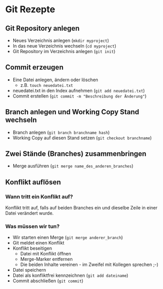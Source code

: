 # Git Rezepte

## Git Repository anlegen

- Neues Verzeichnis anlegen (`mkdir myproject`)
- In das neue Verzeichnis wechseln (`cd myproject`)
- Git Repository im Verzeichnis anlegen (`git init`)

## Commit erzeugen

- Eine Datei anlegen, ändern oder löschen
  - z.B. `touch neuedatei.txt`
- neuedatei.txt in den Index aufnehmen (`git add neuedatei.txt`)
- Commit erstellen (`git commit -m "Beschreibung der Änderung"`)

## Branch anlegen und Working Copy Stand wechseln

- Branch anlegen (`git branch branchname hash`)
- Working Copy auf diesen Stand setzen (`git checkout branchname`)

## Zwei Stände (Branches) zusammenbringen

- Merge ausführen (`git merge name_des_anderen_branches`)

## Konflikt auflösen

### Wann tritt ein Konflikt auf?

Konflikt tritt auf, falls auf beiden Branches ein und dieselbe Zeile in einer Datei verändert wurde.

### Was müssen wir tun?

- Wir starten einen Merge (`git merge anderer_branch`)
- Git meldet einen Konflikt
- Konflikt beseitigen
  - Datei mit Konflikt öffnen
  - Merge-Marker entfernen
  - Die beiden Inhalte vereinen - im Zweifel mit Kollegen sprechen ;-)
- Datei speichern
- Datei als konfliktfrei kennzeichnen (`git add dateiname`)
- Commit abschließen (`git commit`)
